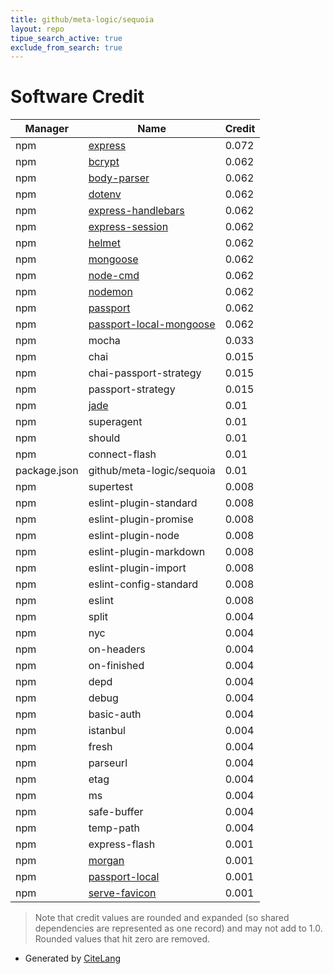 ```yaml
---
title: github/meta-logic/sequoia
layout: repo
tipue_search_active: true
exclude_from_search: true
---
```

# Software Credit

|Manager|Name|Credit|
|-------|----|------|
|npm|[express](http://expressjs.com/)|0.072|
|npm|[bcrypt](https://github.com/kelektiv/node.bcrypt.js#readme)|0.062|
|npm|[body-parser](https://github.com/expressjs/body-parser#readme)|0.062|
|npm|[dotenv](https://github.com/motdotla/dotenv#readme)|0.062|
|npm|[express-handlebars](https://github.com/express-handlebars/express-handlebars)|0.062|
|npm|[express-session](https://github.com/expressjs/session#readme)|0.062|
|npm|[helmet](https://helmetjs.github.io/)|0.062|
|npm|[mongoose](https://mongoosejs.com)|0.062|
|npm|[node-cmd](https://github.com/RIAEvangelist/node-cmd)|0.062|
|npm|[nodemon](https://nodemon.io)|0.062|
|npm|[passport](https://www.passportjs.org/)|0.062|
|npm|[passport-local-mongoose](https://github.com/saintedlama/passport-local-mongoose#readme)|0.062|
|npm|mocha|0.033|
|npm|chai|0.015|
|npm|chai-passport-strategy|0.015|
|npm|passport-strategy|0.015|
|npm|[jade](http://jade-lang.com)|0.01|
|npm|superagent|0.01|
|npm|should|0.01|
|npm|connect-flash|0.01|
|package.json|github/meta-logic/sequoia|0.01|
|npm|supertest|0.008|
|npm|eslint-plugin-standard|0.008|
|npm|eslint-plugin-promise|0.008|
|npm|eslint-plugin-node|0.008|
|npm|eslint-plugin-markdown|0.008|
|npm|eslint-plugin-import|0.008|
|npm|eslint-config-standard|0.008|
|npm|eslint|0.008|
|npm|split|0.004|
|npm|nyc|0.004|
|npm|on-headers|0.004|
|npm|on-finished|0.004|
|npm|depd|0.004|
|npm|debug|0.004|
|npm|basic-auth|0.004|
|npm|istanbul|0.004|
|npm|fresh|0.004|
|npm|parseurl|0.004|
|npm|etag|0.004|
|npm|ms|0.004|
|npm|safe-buffer|0.004|
|npm|temp-path|0.004|
|npm|express-flash|0.001|
|npm|[morgan](https://github.com/expressjs/morgan#readme)|0.001|
|npm|[passport-local](https://www.passportjs.org/packages/passport-local/?utm_source=github&utm_medium=referral&utm_campaign=passport-local)|0.001|
|npm|[serve-favicon](https://github.com/expressjs/serve-favicon#readme)|0.001|


> Note that credit values are rounded and expanded (so shared dependencies are represented as one record) and may not add to 1.0. Rounded values that hit zero are removed.


- Generated by [CiteLang](https://github.com/vsoch/citelang)
